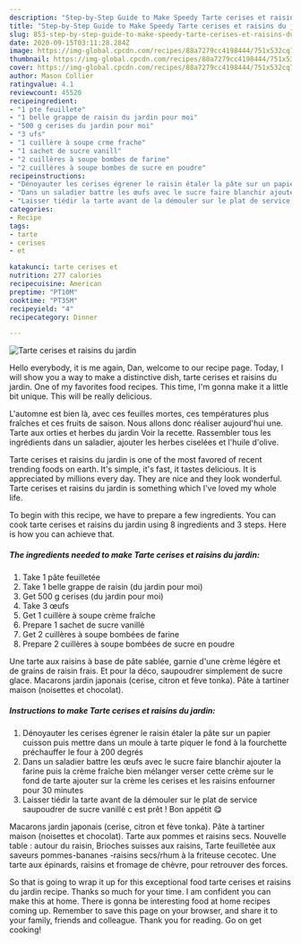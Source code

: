 ```yaml
---
description: "Step-by-Step Guide to Make Speedy Tarte cerises et raisins du jardin"
title: "Step-by-Step Guide to Make Speedy Tarte cerises et raisins du jardin"
slug: 853-step-by-step-guide-to-make-speedy-tarte-cerises-et-raisins-du-jardin
date: 2020-09-15T03:11:28.284Z
image: https://img-global.cpcdn.com/recipes/88a7279cc4198444/751x532cq70/tarte-cerises-et-raisins-du-jardin-photo-principale-de-la-recette.jpg
thumbnail: https://img-global.cpcdn.com/recipes/88a7279cc4198444/751x532cq70/tarte-cerises-et-raisins-du-jardin-photo-principale-de-la-recette.jpg
cover: https://img-global.cpcdn.com/recipes/88a7279cc4198444/751x532cq70/tarte-cerises-et-raisins-du-jardin-photo-principale-de-la-recette.jpg
author: Mason Collier
ratingvalue: 4.1
reviewcount: 45520
recipeingredient:
- "1 pte feuillete"
- "1 belle grappe de raisin du jardin pour moi"
- "500 g cerises du jardin pour moi"
- "3 ufs"
- "1 cuillère à soupe crme frache"
- "1 sachet de sucre vanill"
- "2 cuillères à soupe bombes de farine"
- "2 cuillères à soupe bombes de sucre en poudre"
recipeinstructions:
- "Dénoyauter les cerises égrener le raisin étaler la pâte sur un papier cuisson puis mettre dans un moule à tarte piquer le fond à la fourchette préchauffer le four à 200 degrés"
- "Dans un saladier battre les œufs avec le sucre faire blanchir ajouter la farine puis la crème fraîche bien mélanger verser cette crème sur le fond de tarte ajouter sur la crème les cerises et les raisins enfourner pour 30 minutes"
- "Laisser tiédir la tarte avant de la démouler sur le plat de service saupoudrer de sucre vanillé c est prêt ! Bon appétit 😋"
categories:
- Recipe
tags:
- tarte
- cerises
- et

katakunci: tarte cerises et 
nutrition: 277 calories
recipecuisine: American
preptime: "PT10M"
cooktime: "PT35M"
recipeyield: "4"
recipecategory: Dinner

---
```



![Tarte cerises et raisins du jardin](https://img-global.cpcdn.com/recipes/88a7279cc4198444/751x532cq70/tarte-cerises-et-raisins-du-jardin-photo-principale-de-la-recette.jpg)

Hello everybody, it is me again, Dan, welcome to our recipe page. Today, I will show you a way to make a distinctive dish, tarte cerises et raisins du jardin. One of my favorites food recipes. This time, I'm gonna make it a little bit unique. This will be really delicious.

L&#39;automne est bien là, avec ces feuilles mortes, ces températures plus fraîches et ces fruits de saison. Nous allons donc réaliser aujourd&#39;hui une. Tarte aux orties et herbes du jardin Voir la recette. Rassembler tous les ingrédients dans un saladier, ajouter les herbes ciselées et l&#39;huile d&#39;olive.

Tarte cerises et raisins du jardin is one of the most favored of recent trending foods on earth. It's simple, it's fast, it tastes delicious. It is appreciated by millions every day. They are nice and they look wonderful. Tarte cerises et raisins du jardin is something which I've loved my whole life.


To begin with this recipe, we have to prepare a few ingredients. You can cook tarte cerises et raisins du jardin using 8 ingredients and 3 steps. Here is how you can achieve that.

<!--inarticleads1-->

##### The ingredients needed to make Tarte cerises et raisins du jardin:

1. Take 1 pâte feuilletée
1. Take 1 belle grappe de raisin (du jardin pour moi)
1. Get 500 g cerises (du jardin pour moi)
1. Take 3 œufs
1. Get 1 cuillère à soupe crème fraîche
1. Prepare 1 sachet de sucre vanillé
1. Get 2 cuillères à soupe bombées de farine
1. Prepare 2 cuillères à soupe bombées de sucre en poudre


Une tarte aux raisins à base de pâte sablée, garnie d&#39;une crème légère et de grains de raisin frais. Et pour la déco, saupoudrer simplement de sucre glace. Macarons jardin japonais (cerise, citron et fève tonka). Pâte à tartiner maison (noisettes et chocolat). 

<!--inarticleads2-->

##### Instructions to make Tarte cerises et raisins du jardin:

1. Dénoyauter les cerises égrener le raisin étaler la pâte sur un papier cuisson puis mettre dans un moule à tarte piquer le fond à la fourchette préchauffer le four à 200 degrés
1. Dans un saladier battre les œufs avec le sucre faire blanchir ajouter la farine puis la crème fraîche bien mélanger verser cette crème sur le fond de tarte ajouter sur la crème les cerises et les raisins enfourner pour 30 minutes
1. Laisser tiédir la tarte avant de la démouler sur le plat de service saupoudrer de sucre vanillé c est prêt ! Bon appétit 😋


Macarons jardin japonais (cerise, citron et fève tonka). Pâte à tartiner maison (noisettes et chocolat). Tarte aux pommes et raisins secs. Nouvelle table : autour du raisin, Brioches suisses aux raisins, Tarte feuilletée aux saveurs pommes-bananes -raisins secs/rhum à la friteuse cecotec. Une tarte aux épinards, raisins et fromage de chèvre, pour retrouver des forces. 

So that is going to wrap it up for this exceptional food tarte cerises et raisins du jardin recipe. Thanks so much for your time. I am confident you can make this at home. There is gonna be interesting food at home recipes coming up. Remember to save this page on your browser, and share it to your family, friends and colleague. Thank you for reading. Go on get cooking!
